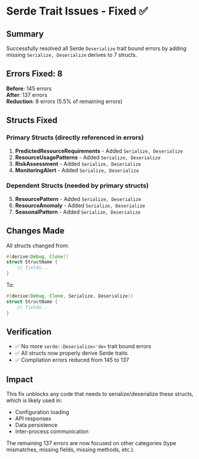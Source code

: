 # Serde Trait Issues - Fixed ✅

## Summary

Successfully resolved all Serde `Deserialize` trait bound errors by adding missing `Serialize, Deserialize` derives to 7 structs.

## Errors Fixed: 8

**Before**: 145 errors  
**After**: 137 errors  
**Reduction**: 8 errors (5.5% of remaining errors)

## Structs Fixed

### Primary Structs (directly referenced in errors)
1. **PredictedResourceRequirements** - Added `Serialize, Deserialize`
2. **ResourceUsagePatterns** - Added `Serialize, Deserialize`  
3. **RiskAssessment** - Added `Serialize, Deserialize`
4. **MonitoringAlert** - Added `Serialize, Deserialize`

### Dependent Structs (needed by primary structs)
5. **ResourcePattern** - Added `Serialize, Deserialize`
6. **ResourceAnomaly** - Added `Serialize, Deserialize`
7. **SeasonalPattern** - Added `Serialize, Deserialize`

## Changes Made

All structs changed from:
```rust
#[derive(Debug, Clone)]
struct StructName {
    // fields...
}
```

To:
```rust
#[derive(Debug, Clone, Serialize, Deserialize)]
struct StructName {
    // fields...
}
```

## Verification

- ✅ No more `serde::Deserialize<'de>` trait bound errors
- ✅ All structs now properly derive Serde traits
- ✅ Compilation errors reduced from 145 to 137

## Impact

This fix unblocks any code that needs to serialize/deserialize these structs, which is likely used in:
- Configuration loading
- API responses  
- Data persistence
- Inter-process communication

The remaining 137 errors are now focused on other categories (type mismatches, missing fields, missing methods, etc.).
